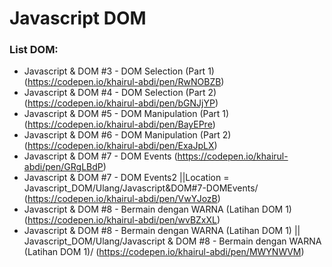 # Javascript DOM

### List DOM: 
- Javascript & DOM #3 - DOM Selection (Part 1) (https://codepen.io/khairul-abdi/pen/RwNOBZB)
- Javascript & DOM #4 - DOM Selection (Part 2) (https://codepen.io/khairul-abdi/pen/bGNJjYP)
- Javascript & DOM #5 - DOM Manipulation (Part 1) (https://codepen.io/khairul-abdi/pen/BayEPre)
- Javascript & DOM #6 - DOM Manipulation (Part 2) (https://codepen.io/khairul-abdi/pen/ExaJpLX)
- Javascript & DOM #7 - DOM Events (https://codepen.io/khairul-abdi/pen/GRgLBdP)
- Javascript & DOM #7 - DOM Events2 ||Location = Javascript_DOM/Ulang/Javascript&DOM#7-DOMEvents/ (https://codepen.io/khairul-abdi/pen/VwYJozB)
- Javascript & DOM #8 - Bermain dengan WARNA (Latihan DOM 1) (https://codepen.io/khairul-abdi/pen/wvBZxXL)
- Javascript & DOM #8 - Bermain dengan WARNA (Latihan DOM 1) || Javascript_DOM/Ulang/Javascript & DOM #8 - Bermain dengan WARNA (Latihan DOM 1)/ (https://codepen.io/khairul-abdi/pen/MWYNWVM)
